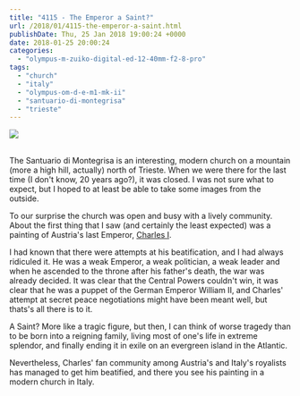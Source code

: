 ```yaml
---
title: "4115 - The Emperor a Saint?"
url: /2018/01/4115-the-emperor-a-saint.html
publishDate: Thu, 25 Jan 2018 19:00:24 +0000
date: 2018-01-25 20:00:24
categories: 
  - "olympus-m-zuiko-digital-ed-12-40mm-f2-8-pro"
tags: 
  - "church"
  - "italy"
  - "olympus-om-d-e-m1-mk-ii"
  - "santuario-di-montegrisa"
  - "trieste"
---
```

<div class="container">
<div class="center"><a target="_blank" href="https://d25zfm9zpd7gm5.cloudfront.net/1200x1200/2017/20170527_121006_lr.jpg"><img class="webfeedsFeaturedVisual" src="https://d25zfm9zpd7gm5.cloudfront.net/0600x0600/2017/20170527_121006_lr.jpg" /></a></div>
</div>
<br />

The Santuario di Montegrisa is an interesting, modern church on a mountain (more a high hill, actually) north of Trieste. When we were there for the last time (I don't know, 20 years ago?), it was closed. I was not sure what to expect, but I hoped to at least be able to take some images from the outside.

<a target="_blank" href="https://d25zfm9zpd7gm5.cloudfront.net/1200x1200/2017/20170527_121019_lr.jpg"><img style="margin: 0pt 0px 0pt 10px; float: right;" src="https://d25zfm9zpd7gm5.cloudfront.net/0150x0150/2017/20170527_121019_lr.jpg" alt="" border="0" /></a> To our surprise the church was open and busy with a lively community. About the first thing that I saw (and certainly the least expected) was a painting of Austria's last Emperor, <a href="https://en.wikipedia.org/wiki/Charles_I_of_Austria" rel="noopener" target="_blank">Charles I</a>.

I had known that there were attempts at his beatification, and I had always ridiculed it. He was a weak Emperor, a weak politician, a weak leader and when he ascended to the throne after his father's death, the war was already decided. It was clear that the Central Powers couldn't win, it was clear that he was a puppet of the German Emperor William II, and  Charles' attempt at secret peace negotiations might have been meant well, but thats's all there is to it. 

A Saint? More like a tragic figure, but then, I can think of worse tragedy than to be born into a reigning family, living most of one's life in extreme splendor, and finally ending it in exile on an evergreen island in the Atlantic.

Nevertheless, Charles' fan community among Austria's and Italy's royalists has managed to get him beatified, and there you see his painting in a modern church in Italy. 

